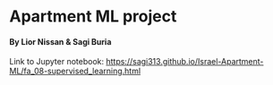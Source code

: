 # Apartment ML project
#### By Lior Nissan & Sagi Buria

Link to Jupyter notebook: https://sagi313.github.io/Israel-Apartment-ML/fa_08-supervised_learning.html
